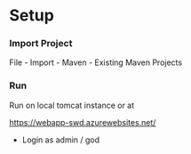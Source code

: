 # Setup

### Import Project

File - Import - Maven - Existing Maven Projects
  
### Run

Run on local tomcat instance or at

https://webapp-swd.azurewebsites.net/

* Login as admin / god